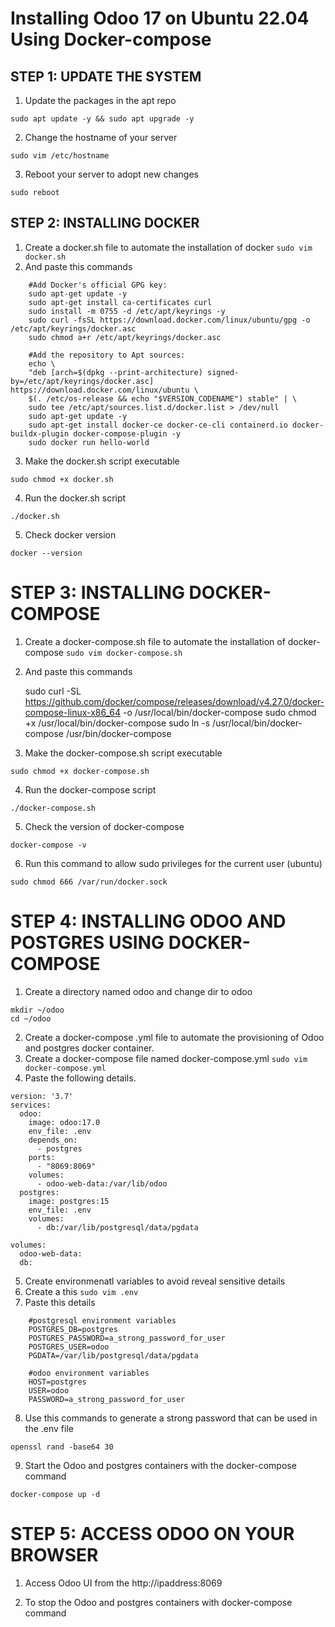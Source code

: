 # Installing Odoo 17 on Ubuntu 22.04 Using Docker-compose
## STEP 1: UPDATE THE SYSTEM
1. Update the packages in the apt repo
```
sudo apt update -y && sudo apt upgrade -y
```
2. Change the hostname of your server
```
sudo vim /etc/hostname
```
3. Reboot your server to adopt new changes
```
sudo reboot
```
## STEP 2: INSTALLING DOCKER 
1. Create a docker.sh file to automate the installation of docker
```sudo vim docker.sh```
2. And paste this commands
```
    #Add Docker's official GPG key:
    sudo apt-get update -y
    sudo apt-get install ca-certificates curl
    sudo install -m 0755 -d /etc/apt/keyrings -y
    sudo curl -fsSL https://download.docker.com/linux/ubuntu/gpg -o /etc/apt/keyrings/docker.asc
    sudo chmod a+r /etc/apt/keyrings/docker.asc

    #Add the repository to Apt sources:
    echo \
    "deb [arch=$(dpkg --print-architecture) signed-by=/etc/apt/keyrings/docker.asc] https://download.docker.com/linux/ubuntu \
    $(. /etc/os-release && echo "$VERSION_CODENAME") stable" | \
    sudo tee /etc/apt/sources.list.d/docker.list > /dev/null
    sudo apt-get update -y
    sudo apt-get install docker-ce docker-ce-cli containerd.io docker-buildx-plugin docker-compose-plugin -y
    sudo docker run hello-world
```
3. Make the docker.sh script executable
```
sudo chmod +x docker.sh
```
4. Run the docker.sh script
```
./docker.sh 
```
5. Check docker version
```
docker --version
```
# STEP 3: INSTALLING DOCKER-COMPOSE
1. Create a docker-compose.sh file to automate the installation of docker-compose
`sudo vim docker-compose.sh`
2. And paste this commands
    
    sudo curl -SL https://github.com/docker/compose/releases/download/v4.27.0/docker-compose-linux-x86_64 -o /usr/local/bin/docker-compose
    sudo chmod +x /usr/local/bin/docker-compose
    sudo ln -s /usr/local/bin/docker-compose /usr/bin/docker-compose
3. Make the docker-compose.sh script executable
```
sudo chmod +x docker-compose.sh
```
4. Run the docker-compose script
```
./docker-compose.sh
```
5. Check the version of docker-compose
```
docker-compose -v
```
6. Run this command to allow sudo privileges for the current user (ubuntu)
``` 
sudo chmod 666 /var/run/docker.sock

```
# STEP 4: INSTALLING ODOO AND POSTGRES USING DOCKER-COMPOSE
1. Create a directory named odoo and change dir to odoo
```
mkdir ~/odoo
cd ~/odoo
```
2. Create a docker-compose .yml file to automate the provisioning of Odoo and postgres docker container.
3. Create a docker-compose file named docker-compose.yml
`sudo vim docker-compose.yml`
4. Paste the following details.
```
version: '3.7'
services:
  odoo:
    image: odoo:17.0
    env_file: .env
    depends_on:
      - postgres
    ports:
      - "8069:8069"
    volumes:
      - odoo-web-data:/var/lib/odoo
  postgres:
    image: postgres:15
    env_file: .env
    volumes:
      - db:/var/lib/postgresql/data/pgdata

volumes:
  odoo-web-data:
  db:
```
5. Create environmenatl variables to avoid reveal sensitive details
6. Create a this `sudo vim .env`
7. Paste this details
```
    #postgresql environment variables
    POSTGRES_DB=postgres
    POSTGRES_PASSWORD=a_strong_password_for_user
    POSTGRES_USER=odoo
    PGDATA=/var/lib/postgresql/data/pgdata

    #odoo environment variables
    HOST=postgres
    USER=odoo
    PASSWORD=a_strong_password_for_user
```
8. Use this commands to generate a strong password that can be used in the .env file
```
openssl rand -base64 30
```
9. Start the Odoo and postgres containers with the docker-compose command
``` 
docker-compose up -d

```
# STEP 5: ACCESS ODOO ON YOUR BROWSER
1. Access Odoo UI from the http://ipaddress:8069

<!-- Mail: tolani.akintayo.bincom@gmail.com
password: jxyp-jfpa-75t5 -->

2. To stop the Odoo and postgres containers with docker-compose command
``` docker-compose stop
```

